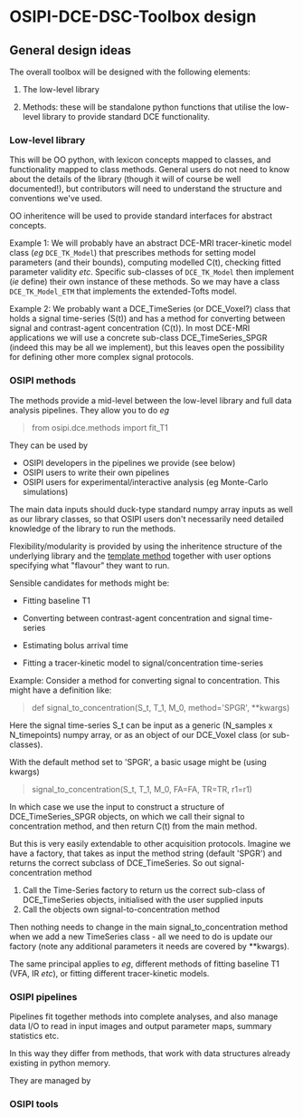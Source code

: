 # OSIPI-DCE-DSC-Toolbox design

## General design ideas

The overall toolbox will be designed with the following elements:

1. The low-level library

2. Methods: these will be standalone python functions that utilise the low-level library to provide standard DCE functionality.

### Low-level library

This will be OO python, with lexicon concepts mapped to classes, and functionality mapped to class methods. General users do not need to know about the details of the library (though it will of course be well documented!), but contributors will need to understand the structure and conventions we've used.

OO inheritence will be used to provide standard interfaces for abstract concepts. 

Example 1: We will probably have an abstract DCE-MRI tracer-kinetic model class (*eg* `DCE_TK_Model`) that prescribes methods for setting model parameters (and their bounds), computing modelled C(t), checking fitted parameter validity *etc*. Specific sub-classes of `DCE_TK_Model` then implement (*ie* define) their own instance of these methods. So we may have a class `DCE_TK_Model_ETM` that implements the extended-Tofts model.

Example 2: We probably want a DCE_TimeSeries (or DCE_Voxel?) class that holds a signal time-series (S(t)) and has a method for converting between signal and contrast-agent concentration (C(t)). In most DCE-MRI applications we will use a concrete sub-class DCE_TimeSeries_SPGR (indeed this may be all we implement), but this leaves open the possibility for defining other more complex signal protocols. 

### OSIPI methods

The methods provide a mid-level between the low-level library and full data analysis pipelines. They allow you to do *eg*

> from osipi.dce.methods import fit_T1

They can be used by
+ OSIPI developers in the pipelines we provide (see below)
+ OSIPI users to write their own pipelines
+ OSIPI users for experimental/interactive analysis (eg Monte-Carlo simulations)

The main data inputs should duck-type standard numpy array inputs as well as our library classes, so that OSIPI users don't necessarily need detailed knowledge of the library to run the methods.

Flexibility/modularity is provided by using the inheritence structure of the underlying library and the [template method](https://en.wikipedia.org/wiki/Template_method_pattern) together with user options specifying what "flavour" they want to run.

Sensible candidates for methods might be:

+ Fitting baseline T1

+ Converting between contrast-agent concentration and signal time-series

+ Estimating bolus arrival time

+ Fitting a tracer-kinetic model to signal/concentration time-series

Example: Consider a method for converting signal to concentration. This might have a definition like:

> def signal_to_concentration(S_t, T_1, M_0, method='SPGR', **kwargs)

Here the signal time-series S_t can be input as a generic (N_samples x N_timepoints) numpy array, or as an object of our DCE_Voxel class (or sub-classes).

With the default method set to 'SPGR', a basic usage might be (using kwargs)

> signal_to_concentration(S_t, T_1, M_0, FA=FA, TR=TR, r1=r1)

In which case we use the input to construct a structure of DCE_TimeSeries_SPGR objects, on which we call their signal to concentration method, and then return C(t) from the main method.

But this is very easily extendable to other acquisition protocols. Imagine we have a factory, that takes as input the method string (default 'SPGR') and returns the correct subclass of DCE_TimeSeries.
So out signal-concentration method
1. Call the Time-Series factory to return us the correct sub-class of DCE_TimeSeries objects, initialised with the user supplied inputs
2. Call the objects own signal-to-concentration method

Then nothing needs to change in the main signal_to_concentration method when we add a new TimeSeries class - all we need to do is update our factory (note any additional parameters it needs are covered by **kwargs).

The same principal applies to *eg*, different methods of fitting baseline T1 (VFA, IR *etc*), or fitting different tracer-kinetic models.

### OSIPI pipelines

Pipelines fit together methods into complete analyses, and also manage data I/O to read in input images and output parameter maps, summary statistics etc.

In this way they differ from methods, that work with data structures already existing in python memory.

They are managed by 


### OSIPI tools

